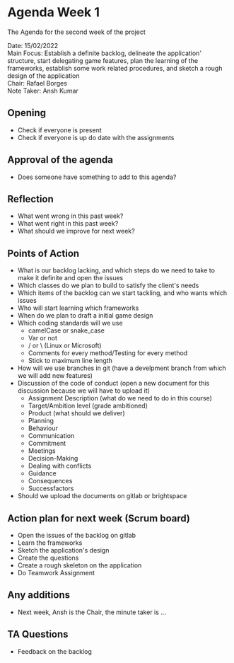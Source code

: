 # Agenda Week 1

The Agenda for the second week of the project

Date: 15/02/2022 </br>
Main Focus: Establish a definite backlog, delineate the application' structure, start delegating game features, plan the learning of the frameworks, establish some work related procedures, and sketch a rough design of the application </br>
Chair: Rafael Borges</br>
Note Taker: Ansh Kumar 

## Opening

* Check if everyone is present
* Check if everyone is up do date with the assignments

## Approval of the agenda

* Does someone have something to add to this agenda?

## Reflection

* What went wrong in this past week?
* What went right in this past week?
* What should we improve for next week?

## Points of Action

* What is our backlog lacking, and which steps do we need to take to make it definite and open the issues 
* Which classes do we plan to build to satisfy the client's needs
* Which items of the backlog can we start tackling, and who wants which issues
* Who will start learning which frameworks
* When do we plan to draft a initial game design
* Which coding standards will we use
    * camelCase or snake_case
    * Var or not
    * / or \ (Linux or Microsoft)
    * Comments for every method/Testing for every method
    * Stick to maximum line length
* How will we use branches in git (have a develpment branch from which we will add new features)
* Discussion of the code of conduct (open a new document for this discussion because we will have to upload it)
    * Assignment Description (what do we need to do in this course)
    * Target/Ambition level (grade ambitioned)
    * Product (what should we deliver)
    * Planning
    * Behaviour
    * Communication
    * Commitment
    * Meetings
    * Decision-Making
    * Dealing with conflicts
    * Guidance
    * Consequences
    * Successfactors
* Should we upload the documents on gitlab or brightspace


## Action plan for next week (Scrum board)

* Open the issues of the backlog on gitlab
* Learn the frameworks
* Sketch the application's design
* Create the questions
* Create a rough skeleton on the application
* Do Teamwork Assignment

## Any additions

* Next week, Ansh is the Chair, the minute taker is ... 

## TA Questions

* Feedback on the backlog